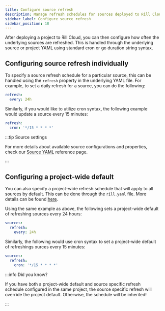 ```yaml
---
title: Configure source refresh
description: Manage refresh schedules for sources deployed to Rill Cloud
sidebar_label: Configure source refresh
sidebar_position: 10
---
```


<!-- WARNING: There are links to this page in source code. If you move it, find and replace the links and consider adding a redirect in docusaurus.config.js. -->

After deploying a project to Rill Cloud, you can then configure how often the underlying sources are refreshed. This is handled through the underlying source or project YAML using standard cron or go duration string syntax. 

## Configuring source refresh individually

To specify a source refresh schedule for a particular source, this can be handled using the `refresh` property in the underlying YAML file. For example, to set a daily refresh for a source, you can do the following:

```yaml
refresh:
  every: 24h
```

Similarly, if you would like to utilize cron syntax, the following example would update a source every 15 minutes:

```yaml
refresh:
  cron: '*/15 * * * *'
```

:::tip Source settings

For more details about available source configurations and properties, check our [Source YAML](../reference/project-files/sources) reference page.

:::

## Configuring a project-wide default

You can also specify a project-wide refresh schedule that will apply to all sources by default. This can be done through the `rill.yaml` file. More details can be found [here](../reference/project-files/rill-yaml.md#project-wide-defaults).

Using the same example as above, the following sets a project-wide default of refreshing sources every 24 hours:
```yaml
sources:
  refresh:
    every: 24h
```

Similarly, the following would use cron syntax to set a project-wide default of refreshings ources every 15 minutes:
```yaml
sources:
  refresh:
    cron: '*/15 * * * *'
```

:::info Did you know?

If you have both a project-wide default and source specific refresh schedule configured in the same project, the source specific refresh will override the project default. Otherwise, the schedule will be inherited!

:::